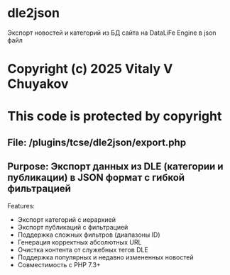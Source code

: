 # dle2json
Экспорт новостей и категорий из БД сайта на DataLiFe Engine в json файл

 Copyright (c) 2025 Vitaly V Chuyakov
=====================================================
 This code is protected by copyright
=====================================================
 File: /plugins/tcse/dle2json/export.php
-----------------------------------------------------
 Purpose: Экспорт данных из DLE (категории и публикации) 
          в JSON формат с гибкой фильтрацией
-----------------------------------------------------
 Features:
 - Экспорт категорий с иерархией
 - Экспорт публикаций с фильтрацией
 - Поддержка сложных фильтров (диапазоны ID)
 - Генерация корректных абсолютных URL
 - Очистка контента от служебных тегов DLE
 - Поддержка популярных и недавно измененных новостей
 - Совместимость с PHP 7.3+
